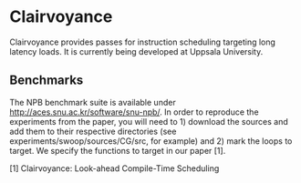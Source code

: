 # Clairvoyance

Clairvoyance provides passes for instruction scheduling targeting long latency loads.
It is currently being developed at Uppsala University.

## Benchmarks
The NPB benchmark suite is available under
http://aces.snu.ac.kr/software/snu-npb/.  In order to reproduce the
experiments from the paper, you will need to 1) download the sources and
add them to their respective directories (see
experiments/swoop/sources/CG/src, for example) and 2) mark the loops to
target. We specify the functions to target in our paper [1]. 

[1] Clairvoyance: Look-ahead Compile-Time Scheduling

